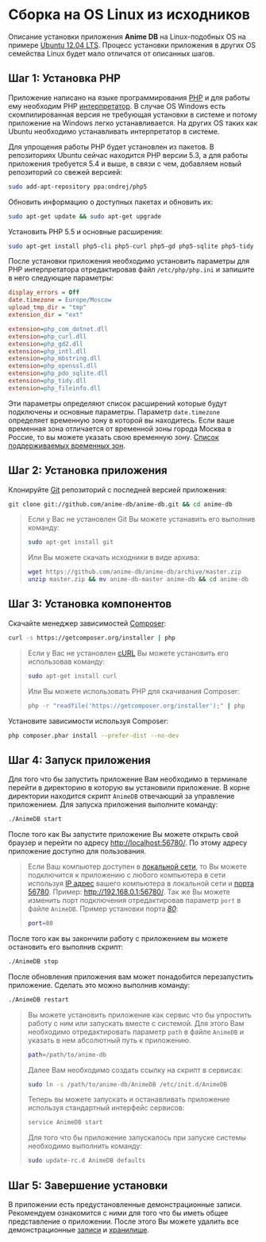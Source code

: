 # Сборка на OS Linux из исходников

Описание установки приложения **Anime DB** на Linux-подобных OS на примере
[Ubuntu 12.04 LTS](http://ru.wikipedia.org/wiki/Ubuntu). Процесс установки приложения в других OS семейства Linux будет
мало отличатся от описанных шагов.

<a name="stap-1"></a>

## Шаг 1: Установка PHP

Приложение написано на языке программирования [PHP](http://ru.wikipedia.org/wiki/Php) и для работы ему необходим PHP
[интерпретатор](http://ru.wikipedia.org/wiki/Интерпретатор). В случае OS Windows есть скомпилированная версия не
требующая установки в системе и потому приложение на Windows легко устанавливается. На других OS таких как Ubuntu
необходимо устанавливать интерпретатор в системе.

Для упрощения работы PHP будет установлен из пакетов. В репозиториях Ubuntu сейчас находится PHP версии 5.3, а для
работы приложения требуется 5.4 и выше, в связи с чем, добавляем новый репозиторий со свежей версией:

```bash
sudo add-apt-repository ppa:ondrej/php5
```

Обновить информацию о доступных пакетах и обновить их:

```bash
sudo apt-get update && sudo apt-get upgrade
```

Установить PHP 5.5 и основные расширения:

```bash
sudo apt-get install php5-cli php5-curl php5-gd php5-sqlite php5-tidy
```

После установки приложения необходимо установить параметры для PHP интерпретатора отредактировав файл
`/etc/php/php.ini` и запишите в него следующие параметры:

```ini
display_errors = Off
date.timezone = Europe/Moscow
upload_tmp_dir = "tmp"
extension_dir = "ext"

extension=php_com_dotnet.dll
extension=php_curl.dll
extension=php_gd2.dll
extension=php_intl.dll
extension=php_mbstring.dll
extension=php_openssl.dll
extension=php_pdo_sqlite.dll
extension=php_tidy.dll
extension=php_fileinfo.dll
```

Эти параметры определяют список расширений которые будут подключены и основные параметры. Параметр `date.timezone`
определяет временную зону в которой вы находитесь. Если ваше временная зона отличается от временной зоны города Москва
в Россие, то вы можете указать свою временную зону.
[Список поддерживаемых временных зон](http://www.php.net/manual/ru/timezones.php).

<a name="stap-2"></a>

## Шаг 2: Установка приложения

Клонируйте [Git](http://ru.wikipedia.org/wiki/Git) репозиторий с последней версией приложения:

```bash
git clone git://github.com/anime-db/anime-db.git && cd anime-db
```

> Если у Вас не установлен Git Вы можете устанавить его выполнив команду:
> 
> ```bash
> sudo apt-get install git
> ```
> 
> Или Вы можете скачать исходники в виде архива:
> 
> ```bash
> wget https://github.com/anime-db/anime-db/archive/master.zip
> unzip master.zip && mv anime-db-master anime-db && cd anime-db
> ```

<a name="stap-3"></a>

## Шаг 3: Установка компонентов

Скачайте менеджер зависимостей [Composer](https://getcomposer.org/):

```bash
curl -s https://getcomposer.org/installer | php
```

> Если у Вас не установлен [cURL](http://ru.wikipedia.org/wiki/CURL) Вы можете установить его использовав команду:
> 
> ```bash
> sudo apt-get install curl
> ```
> Или Вы можете использовать PHP для скачивания Composer:
> 
> ```bash
> php -r "readfile('https://getcomposer.org/installer');" | php
> ```

Установите зависимости используя Composer:

```bash
php composer.phar install --prefer-dist --no-dev
```

<a name="stap-4"></a>

## Шаг 4: Запуск приложения

Для того что бы запустить приложение Вам необходимо в терминале перейти в директорию в которую вы
установили приложение. В корне директории находится скрипт `AnimeDB` отвечающий за управление приложением.
Для запуска приложения выполните команду:

```bash
./AnimeDB start
```

После того как Вы запустите приложение Вы можете открыть свой браузер и перейти по адресу <http://localhost:56780/>. По
этому адресу приложение доступно для пользования.

<a name="change-port"></a>

> Если Ваш компьютер доступен в [локальной сети](http://ru.wikipedia.org/wiki/Локальная_вычислительная_сеть), то Вы
можете подключится к приложению с любого компьютера в сети используя [IP адрес](http://ru.wikipedia.org/wiki/IP-адрес)
вашего компьютера в локальной сети и [порта](http://ru.wikipedia.org/wiki/Порт_%28компьютерные_сети%29)
[56780](/ru/user/port.md). Пример: <http://192.168.0.1:56780/>. Так же Вы можете изменить порт подключения
отредактировав параметр `port` в файле `AnimeDB`. Пример установки порта
*[80](http://en.wikipedia.org/wiki/List_of_TCP_and_UDP_port_numbers#cite_ref-11)*:
> 
> ```bash
> port=80
> ```

После того как вы закончили работу с приложением вы можете остановить его выполнив скрипт:

```bash
./AnimeDB stop
```

После обновления приложения вам может понадобится перезапустить приложение. Сделать это можно выполнив команду:

```bash
./AnimeDB restart
```

> Вы можете установить приложение как сервис что бы упростить работу с ним или запускать вместе с системой. Для этого
Вам необходимо отредактировать параметр `path` в файле `AnimeDB` и указать в нем абсолютный путь к приложению.
> 
> ```bash
> path=/path/to/anime-db
> ```
> 
> Далее Вам необходимо создать ссылку на скрипт в сервисах:
> 
> ```bash
> sudo ln -s /path/to/anime-db/AnimeDB /etc/init.d/AnimeDB
> ```
> 
> Теперь вы можете запускать и останавливать приложение используя стандартный интерфейс сервисов:
> 
> ```bash
> service AnimeDB start
> ```
> 
> Для того что бы приложение запускалось при запуске системы необходимо выполнить команду:
> 
> ```bash
> sudo update-rc.d AnimeDB defaults
> ```

<a name="stap-5"></a>

## Шаг 5: Завершение установки

В приложении есть предустановленные демонстрационные записи. Рекомендуем ознакомится с ними для того что бы иметь
общее представление о приложении. После этого Вы можете удалить все демонстрационные [записи](/ru/user/item/delete.md)
и [хранилище](/ru/user/storage/delete.md).
